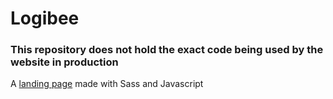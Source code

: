 # Logibee
### This repository does not hold the exact code being used by the website in production
A [landing page](https://logibee.in) made with Sass and Javascript
